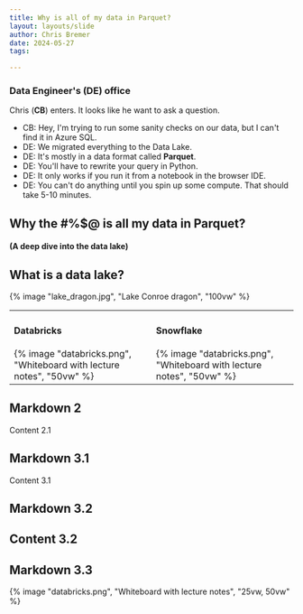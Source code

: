```yaml
---
title: Why is all of my data in Parquet?
layout: layouts/slide
author: Chris Bremer
date: 2024-05-27
tags:

---
```


<!-- Any section element inside of this page is displayed as a slide -->
<section>

### Data Engineer's (**DE**) office 
<p class="fragment text-italic">
  Chris (<b>CB</b>) enters. It looks like he want to ask a question.
</p>
</section>
<section>
<ul class="dialog">
<li> CB: Hey, I'm trying to run some sanity checks on our data, but I can't find it in Azure SQL.
<li class="fragment"> DE: We migrated everything to the Data Lake.</li>
<li class="fragment">DE: It's mostly in a data format called <strong>Parquet</strong>.</li>
<li class="fragment" > 
     DE: You'll have to rewrite your query in Python. 
</li>
<li class="fragment" > 
     DE: It only works if you run it from a notebook in the browser IDE.
</li>
<li class="fragment"> 
     DE: You can't do anything until you spin up some compute. That should take 5-10 minutes.
</li>
</ul>

</section>

<section>

## Why the #%$@ is all my data in Parquet?
<h4 class="fragment">(A deep dive into the data lake) </h4>

</section>

<section>

## What is a data lake?
<div class="r-stack">
     <div class="fragment fade-out">
     {% image "lake_dragon.jpg", "Lake Conroe dragon", "100vw"
     %}
     </div>
     <table class="fragment">     
       <tr>
          <td>
               <h4> Databricks</h4>
               {% image "databricks.png", "Whiteboard with lecture notes", "50vw"
               %}
          </td>
          <td>
               <h4>Snowflake</h4>
               {% image "databricks.png", "Whiteboard with lecture notes", "50vw" 
               %}
          </td>
     </table>

</div>


</section>
<section>

## Markdown 2

Content 2.1

</section>
<section>

## Markdown 3.1

Content 3.1

</section>

<section>

## Markdown 3.2

## Content 3.2

</section>
<section>

## Markdown 3.3

{% image "databricks.png", "Whiteboard with lecture notes", "25vw, 50vw"
%}


</section>
